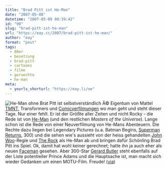 ```yaml
---
title: "Brad Pitt ist He-Man"
date: "2007-05-08"
datetime: "2007-05-09 00:39:42"
id: "90"
slug: "brad-pitt-ist-he-man"
url: "https://eay.cc/2007/brad-pitt-ist-he-man/"
author: "eay"
format: "post"
tags:
  - 80er
  - besetzung
  - brad-pitt
  - cartoons
  - filme
  - geruechte
  - he-man
meta:
  - yourls_shorturl: "https://eay.li/oe"
---
```


![](/uploads/2007/hepitt.jpg "He-Man ohne Brat Pitt ist selbstverständlich Â© Eigentum von Mattel")[TMNT](//eay.cc/2007/turtle-power/), Transformers und [Comicverfilmungen](//eay.cc/tag/comicverfilmung) wo man geht und steht dieser Tage. Nur einer fehlt. Er ist der Größte aller Zeiten und nicht Rocky - die Rede ist von [He-Man](http://www.he-man.de/) (und den restlichen _Masters of the Universe_). Lange schon ist die Rede von einer Neuverfilmung von He-Mans Abenteuern. Die Rechte dazu liegen bei Legendary Pictures (u.a. Batman Begins, [Superman Returns](http://eay.cc/blog/2006/08/lex_luthor_kehr.shtml), 300) und die sehen wie's aussieht von der heiss gehandelten [John Woo](http://www.imdb.com/name/nm0000247/)\-Regie und [The Rock](http://www.imdb.com/name/nm0425005/) als He-Man ab und bringen dafür Schönling Brad Pitt ins Spiel. Ok, damit hat wohl keiner gerechnet; hatte ihn ja auch eher als neuen [Faceman](//eay.cc/2007/the-new-a-team/) gesehen. Aber 300-Star [Gerard Butler](http://www.imdb.com/name/nm0124930/) steht ebenfalls auf der Liste potentieller Prince Adams und die Hauptsache ist, man macht sich wieder Gedanken um einen MOTU-Film. Freude! ([via](http://www.moviehole.net/news/20070508_legendary_pictures_to_pick_up.html))
